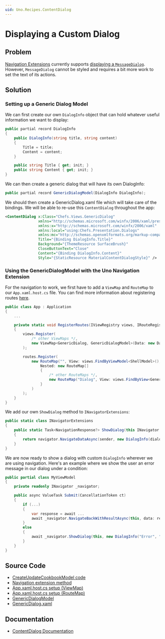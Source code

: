 ```yaml
---
uid: Uno.Recipes.ContentDialog
---
```


# Displaying a Custom Dialog

## Problem

[Navigation Extensions](xref:Uno.Extensions.Navigation.Overview) currently supports [displaying a `MessageDialog`](xref:Uno.Extensions.Navigation.HowToDisplayMessageDialog). However, `MessageDialog` cannot be styled and requires a bit more work to set the text of its actions.

## Solution

### Setting up a Generic Dialog Model

We can first create our own `DialogInfo` object that can hold whatever useful information we want to display:

```csharp
public partial record DialogInfo
{
    public DialogInfo(string title, string content)
    {
        Title = title;
        Content = content;
    }

    public string Title { get; init; }
    public string Content { get; init; }
}
```

We can then create a generic dialog that will have its own DialogInfo:

```csharp
public partial record GenericDialogModel(DialogInfo DialogInfo);
```

We should then create a GenericDialog.xaml file which will take care of the bindings. We will be able to re-use this `ContentDialog` throughout the app:

```xml
<ContentDialog x:Class="Chefs.Views.GenericDialog"
               xmlns="http://schemas.microsoft.com/winfx/2006/xaml/presentation"
               xmlns:x="http://schemas.microsoft.com/winfx/2006/xaml"
               xmlns:local="using:Chefs.Presentation.Dialogs"
               xmlns:mc="http://schemas.openxmlformats.org/markup-compatibility/2006"
               Title="{Binding DialogInfo.Title}"
               Background="{ThemeResource SurfaceBrush}"
               CloseButtonText="Close"
               Content="{Binding DialogInfo.Content}"
               Style="{StaticResource MaterialContentDialogStyle}" />
```

### Using the GenericDialogModel with the Uno Navigation Extension

For the navigation to work, we first have to add a `ViewMap` and `RouteMap` to our `App.xaml.host.cs` file. You can find more information about registering routes [here](xref:Uno.Extensions.Navigation.HowToNavigateBetweenPages).

```csharp
public class App : Application
{
    ...

    private static void RegisterRoutes(IViewRegistry views, IRouteRegistry routes)
    {
        views.Register(
            /* other ViewMaps */,
            new ViewMap<GenericDialog, GenericDialogModel>(Data: new DataMap<DialogInfo>())
        );

        routes.Register(
            new RouteMap("", View: views.FindByViewModel<ShellModel>(),
                Nested: new RouteMap[]
                {
                    /* other RouteMaps */,
                    new RouteMap("Dialog", View: views.FindByView<GenericDialog>())
                }
            )
        );
    }
}
```

We add our own `ShowDialog` method to `INavigatorExtensions`:

```csharp
public static class INavigatorExtensions
{
    public static Task<NavigationResponse?> ShowDialog(this INavigator navigator, object sender, DialogInfo dialogInfo, CancellationToken ct)
    {
        return navigator.NavigateDataAsync(sender, new DialogInfo(dialogInfo.Title, dialogInfo.Content), cancellation: ct);
    }
}
```

We are now ready to show a dialog with custom `DialogInfo` wherever we are using navigation. Here's an example where we show the user an error message in our dialog under a condition:

```csharp
public partial class MyViewModel
{
    private readonly INavigator _navigator;

    public async ValueTask Submit(CancellationToken ct)
    {
        if (...)
        {
            var response = await ...
            await _navigator.NavigateBackWithResultAsync(this, data: response);
        }
        else
        {
            await _navigator.ShowDialog(this, new DialogInfo("Error", "Please write a cookbook name and select one recipe."), ct);
        }
    }
}
```

## Source Code

- [CreateUpdateCookbookModel code](https://github.com/unoplatform/uno.chefs/blob/139edc9eab65b322e219efb7572583551c40ad32/Chefs/Presentation/CreateUpdateCookbookModel.cs#L85)
- [Navigation extension method](https://github.com/unoplatform/uno.chefs/blob/139edc9eab65b322e219efb7572583551c40ad32/Chefs/Presentation/Extensions/INavigatorExtensions.cs#L15)
- [App.xaml.host.cs setup (ViewMap)](https://github.com/unoplatform/uno.chefs/blob/04a93886dd0b530386997179b80453a59e832fbe/Chefs/App.xaml.host.cs#L149)
- [App.xaml.host.cs setup (RouteMap)](https://github.com/unoplatform/uno.chefs/blob/04a93886dd0b530386997179b80453a59e832fbe/Chefs/App.xaml.host.cs#L183)
- [GenericDialogModel](https://github.com/unoplatform/uno.chefs/blob/139edc9eab65b322e219efb7572583551c40ad32/Chefs/Presentation/GenericDialogModel.cs)
- [GenericDialog.xaml](https://github.com/unoplatform/uno.chefs/blob/139edc9eab65b322e219efb7572583551c40ad32/Chefs/Views/Dialogs/GenericDialog.xaml)

## Documentation

- [ContentDialog Documentation](xref:Uno.Controls.ContentDialog)
